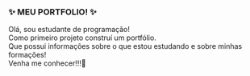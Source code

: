 ### ✨ MEU PORTFOLIO! ✨
Olá, sou estudante de programação!   
Como primeiro projeto construí um portfólio.  
Que possui informações sobre o que estou estudando e sobre minhas formações!    
Venha me conhecer!!!💖
